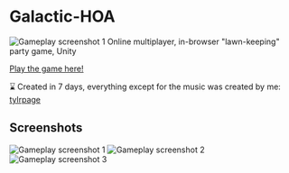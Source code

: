 # Galactic-HOA
![Gameplay screenshot 1](https://i.imgur.com/mlkUjO5.png)
Online multiplayer, in-browser "lawn-keeping" party game, Unity

[Play the game here!](https://tylr.itch.io/galactic-hoa)

⌛ Created in 7 days, everything except for the music was created by me: [tylrpage](https://tylr.itch.io/)

## Screenshots
![Gameplay screenshot 1](https://i.imgur.com/dcWUWca.png)
![Gameplay screenshot 2](https://i.imgur.com/F3YoQ2p.png)
![Gameplay screenshot 3](https://i.imgur.com/UTG8w47.png)
